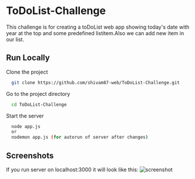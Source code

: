 # ToDoList-Challenge
This challenge is for creating a toDoList web app showing today's date with year at the top and some predefined listitem.Also we can add new item in our list.
## Run Locally

Clone the project

```bash
  git clone https://github.com/shivam87-web/ToDoList-Challenge.git
```

Go to the project directory

```bash
  cd ToDoList-Challenge
```

Start the server

```bash
  node app.js
  or 
  nodemon app.js (for autorun of server after changes)
```

## Screenshots
If you run server on localhost:3000 it will look like this:
![screenshot](https://user-images.githubusercontent.com/78266317/132473983-58bfee5c-cd7d-493e-8332-105620deaf50.png)
